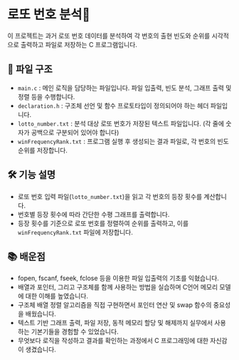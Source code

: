 # 로또 번호 분석🎯

이 프로젝트는 과거 로또 번호 데이터를 분석하여 각 번호의 출현 빈도와 순위를 시각적으로 출력하고 파일로 저장하는 C 프로그램입니다.

## 📂 파일 구조

- `main.c` : 메인 로직을 담당하는 파일입니다. 파일 입출력, 빈도 분석, 그래프 출력 및 정렬 등을 수행합니다.
- `declaration.h` : 구조체 선언 및 함수 프로토타입이 정의되어야 하는 헤더 파일입니다.
- `lotto_number.txt` : 분석 대상 로또 번호가 저장된 텍스트 파일입니다. (각 줄에 숫자가 공백으로 구분되어 있어야 합니다)
- `winFrequencyRank.txt` : 프로그램 실행 후 생성되는 결과 파일로, 각 번호의 빈도 순위를 저장합니다.

## 🛠 기능 설명

- 로또 번호 입력 파일(`lotto_number.txt`)을 읽고 각 번호의 등장 횟수를 계산합니다.
- 번호별 등장 횟수에 따라 간단한 수평 그래프를 출력합니다.
- 등장 횟수를 기준으로 로또 번호를 정렬하여 순위를 출력하고, 이를 `winFrequencyRank.txt` 파일에 저장합니다.

## 📚 배운점

- fopen, fscanf, fseek, fclose 등을 이용한 파일 입출력의 기초를 익혔습니다.
- 배열과 포인터, 그리고 구조체를 함께 사용하는 방법을 실습하며 C언어 메모리 모델에 대한 이해를 높였습니다.
- 구조체 배열 정렬 알고리즘을 직접 구현하면서 포인터 연산 및 swap 함수의 중요성을 배웠습니다.
- 텍스트 기반 그래프 출력, 파일 저장, 동적 메모리 할당 및 해제까지 실무에서 사용하는 기본기들을 경험할 수 있었습니다.
- 무엇보다 로직을 작성하고 결과를 확인하는 과정에서 C 프로그래밍에 대한 자신감이 생겼습니다.
